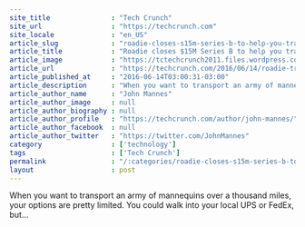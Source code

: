 ```yaml
---
site_title               : "Tech Crunch"
site_url                 : "https://techcrunch.com"
site_locale              : "en_US"
article_slug             : "roadie-closes-s15m-series-b-to-help-you-transport-the-creepy-mannequin-collection-you-hide-from-your-friends"
article_title            : "Roadie closes $15M Series B to help you transport the creepy mannequin collection you hide from your friends"
article_image            : "https://tctechcrunch2011.files.wordpress.com/2016/06/55eb0196-4919-4b13-ad4f-837ff7d3cd4b.jpg?w=764&h=400&crop=1"
article_url              : "https://techcrunch.com/2016/06/14/roadie-transports-15m-series-b-from-stephens-inc-ups-and-tomorrowventures/"
article_published_at     : "2016-06-14T03:00:31-03:00"
article_description      : "When you want to transport an army of mannequins over a thousand miles, your options are pretty limited. You could walk into your local UPS or FedEx, but..."
article_author_name      : "John Mannes"
article_author_image     : null
article_author_biography : null
article_author_profile   : "https://techcrunch.com/author/john-mannes/"
article_author_facebook  : null
article_author_twitter   : "https://twitter.com/JohnMannes"
category                 : ['technology']
tags                     : ['Tech Crunch']
permalink                : "/:categories/roadie-closes-s15m-series-b-to-help-you-transport-the-creepy-mannequin-collection-you-hide-from-your-friends/"
layout                   : post
---
```


When you want to transport an army of mannequins over a thousand miles, your options are pretty limited. You could walk into your local UPS or FedEx, but...
